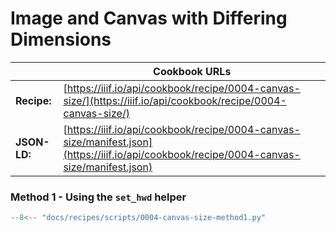 # Image and Canvas with Differing Dimensions
|              | **Cookbook URLs**                                                                                                                        |
|--------------|------------------------------------------------------------------------------------------------------------------------------------------|
| **Recipe:**  | [https://iiif.io/api/cookbook/recipe/0004-canvas-size/](https://iiif.io/api/cookbook/recipe/0004-canvas-size/)                           |
| **JSON-LD:** | [https://iiif.io/api/cookbook/recipe/0004-canvas-size/manifest.json](https://iiif.io/api/cookbook/recipe/0004-canvas-size/manifest.json) |

### Method 1 - Using the `set_hwd` helper
```python
--8<-- "docs/recipes/scripts/0004-canvas-size-method1.py"
```
